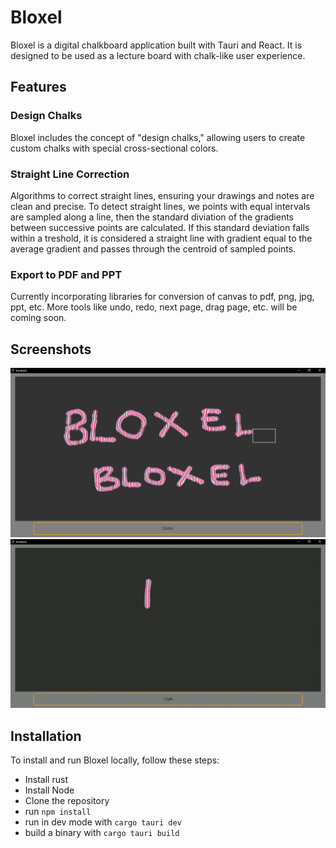 # Bloxel

Bloxel is a digital chalkboard application built with Tauri and React. It is designed to be used as a lecture board with chalk-like user experience.

## Features

### Design Chalks
Bloxel includes the concept of "design chalks," allowing users to create custom chalks with special cross-sectional colors.

### Straight Line Correction
Algorithms to correct straight lines, ensuring your drawings and notes are clean and precise.
To detect straight lines, we points with equal intervals are sampled along a line, then the standard diviation of the gradients between successive points are calculated. If this standard deviation falls within a treshold, it is considered a straight line with gradient equal to the average gradient and passes through the centroid of sampled points. 

### Export to PDF and PPT
Currently incorporating libraries for conversion of canvas to pdf, png, jpg, ppt, etc.
More tools like undo, redo, next page, drag page, etc. will be coming soon.

## Screenshots

![Screenshot 1](./.screenshots/shot1.png)
![Screenshot 2](./.screenshots/record1.gif)

## Installation

To install and run Bloxel locally, follow these steps:

- Install rust
- Install Node
- Clone the repository
- run `npm install`
- run in dev mode with `cargo tauri dev`
- build a binary with `cargo tauri build`
